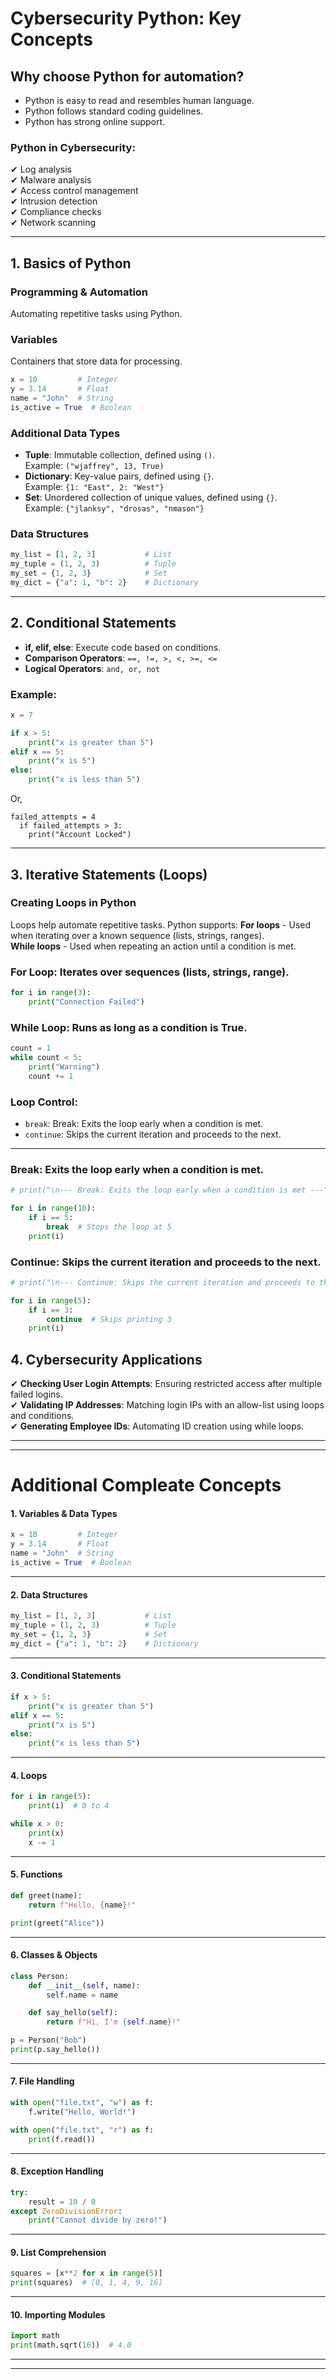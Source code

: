 # Cybersecurity Python: Key Concepts

## Why choose Python for automation?
- Python is easy to read and resembles human language.  
- Python follows standard coding guidelines.  
- Python has strong online support.  

### Python in Cybersecurity:
✔ Log analysis  
✔ Malware analysis  
✔ Access control management  
✔ Intrusion detection  
✔ Compliance checks  
✔ Network scanning  

---

## 1. Basics of Python

### Programming & Automation  
Automating repetitive tasks using Python.  

### Variables  
Containers that store data for processing.

```python
x = 10         # Integer
y = 3.14       # Float
name = "John"  # String
is_active = True  # Boolean
```

### Additional Data Types

- **Tuple**: Immutable collection, defined using `()`.  
  Example: `("wjaffrey", 13, True)`  
- **Dictionary**: Key-value pairs, defined using `{}`.  
  Example: `{1: "East", 2: "West"}`  
- **Set**: Unordered collection of unique values, defined using `{}`.  
  Example: `{"jlanksy", "drosas", "nmason"}`  

### Data Structures

```python
my_list = [1, 2, 3]           # List
my_tuple = (1, 2, 3)          # Tuple
my_set = {1, 2, 3}            # Set
my_dict = {"a": 1, "b": 2}    # Dictionary
```

---

## 2. Conditional Statements

- **if, elif, else**: Execute code based on conditions.  
- **Comparison Operators**: `==, !=, >, <, >=, <=`  
- **Logical Operators**: `and, or, not`  

### Example:

```python
x = 7

if x > 5:
    print("x is greater than 5")
elif x == 5:
    print("x is 5")
else:
    print("x is less than 5")
```

Or,
```
failed_attempts = 4
  if failed_attempts > 3:
    print("Account Locked")
```

---


## 3. Iterative Statements (Loops)
### **Creating Loops in Python**
Loops help automate repetitive tasks. Python supports:
**For loops** - Used when iterating over a known sequence (lists, strings, ranges).  
**While loops** - Used when repeating an action until a condition is met.

### **For Loop**: Iterates over sequences (lists, strings, range).  

```python
for i in range(3):
    print("Connection Failed")
```

### **While Loop**: Runs as long as a condition is True.  

```python
count = 1
while count < 5:
    print("Warning")
    count += 1
```

### **Loop Control:**
- `break`: Break: Exits the loop early when a condition is met.  
- `continue`: Skips the current iteration and proceeds to the next.

---

### **Break: Exits the loop early when a condition is met.**

```python
# print("\n--- Break: Exits the loop early when a condition is met ---")

for i in range(10):
    if i == 5:
        break  # Stops the loop at 5
    print(i)
```


### Continue: Skips the current iteration and proceeds to the next.
```python
# print("\n--- Continue: Skips the current iteration and proceeds to the next ---")

for i in range(5):
    if i == 3:
        continue  # Skips printing 3
    print(i)
```

## 4. Cybersecurity Applications

✔ **Checking User Login Attempts**: Ensuring restricted access after multiple failed logins.  
✔ **Validating IP Addresses**: Matching login IPs with an allow-list using loops and conditions.  
✔ **Generating Employee IDs**: Automating ID creation using while loops.  


---
---

# Additional Compleate Concepts 

#### 1. Variables & Data Types
```Python
x = 10         # Integer
y = 3.14       # Float
name = "John"  # String
is_active = True  # Boolean
```
---

#### 2. Data Structures
```Python
my_list = [1, 2, 3]           # List
my_tuple = (1, 2, 3)          # Tuple
my_set = {1, 2, 3}            # Set
my_dict = {"a": 1, "b": 2}    # Dictionary
```
---

#### 3. Conditional Statements
```Python
if x > 5:
    print("x is greater than 5")
elif x == 5:
    print("x is 5")
else:
    print("x is less than 5")
```

---

#### 4. Loops
```Python
for i in range(5):
    print(i)  # 0 to 4

while x > 0:
    print(x)
    x -= 1
```

---

#### 5. Functions
```Python
def greet(name):
    return f"Hello, {name}!"

print(greet("Alice"))
```

---

#### 6. Classes & Objects
```Python
class Person:
    def __init__(self, name):
        self.name = name

    def say_hello(self):
        return f"Hi, I'm {self.name}!"

p = Person("Bob")
print(p.say_hello())
```

---

#### 7. File Handling
```Python
with open("file.txt", "w") as f:
    f.write("Hello, World!")

with open("file.txt", "r") as f:
    print(f.read())
```
---

#### 8. Exception Handling
```Python
try:
    result = 10 / 0
except ZeroDivisionError:
    print("Cannot divide by zero!")
```
---

#### 9. List Comprehension
```Python
squares = [x**2 for x in range(5)]
print(squares)  # [0, 1, 4, 9, 16]
```
---

#### 10. Importing Modules
```Python
import math
print(math.sqrt(16))  # 4.0
```
---
---

